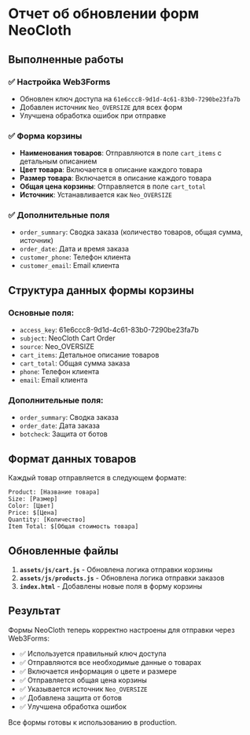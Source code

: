 # Отчет об обновлении форм NeoCloth

## Выполненные работы

### ✅ Настройка Web3Forms
- Обновлен ключ доступа на `61e6ccc8-9d1d-4c61-83b0-7290be23fa7b`
- Добавлен источник `Neo_OVERSIZE` для всех форм
- Улучшена обработка ошибок при отправке

### ✅ Форма корзины
- **Наименования товаров**: Отправляются в поле `cart_items` с детальным описанием
- **Цвет товара**: Включается в описание каждого товара
- **Размер товара**: Включается в описание каждого товара
- **Общая цена корзины**: Отправляется в поле `cart_total`
- **Источник**: Устанавливается как `Neo_OVERSIZE`

### ✅ Дополнительные поля
- `order_summary`: Сводка заказа (количество товаров, общая сумма, источник)
- `order_date`: Дата и время заказа
- `customer_phone`: Телефон клиента
- `customer_email`: Email клиента

## Структура данных формы корзины

### Основные поля:
- `access_key`: 61e6ccc8-9d1d-4c61-83b0-7290be23fa7b
- `subject`: NeoCloth Cart Order
- `source`: Neo_OVERSIZE
- `cart_items`: Детальное описание товаров
- `cart_total`: Общая сумма заказа
- `phone`: Телефон клиента
- `email`: Email клиента

### Дополнительные поля:
- `order_summary`: Сводка заказа
- `order_date`: Дата заказа
- `botcheck`: Защита от ботов

## Формат данных товаров

Каждый товар отправляется в следующем формате:
```
Product: [Название товара]
Size: [Размер]
Color: [Цвет]
Price: $[Цена]
Quantity: [Количество]
Item Total: $[Общая стоимость товара]
```

## Обновленные файлы

1. **`assets/js/cart.js`** - Обновлена логика отправки корзины
2. **`assets/js/products.js`** - Обновлена логика отправки заказов
3. **`index.html`** - Добавлены новые поля в форму корзины

## Результат

Формы NeoCloth теперь корректно настроены для отправки через Web3Forms:
- ✅ Используется правильный ключ доступа
- ✅ Отправляются все необходимые данные о товарах
- ✅ Включается информация о цвете и размере
- ✅ Отправляется общая цена корзины
- ✅ Указывается источник `Neo_OVERSIZE`
- ✅ Добавлена защита от ботов
- ✅ Улучшена обработка ошибок

Все формы готовы к использованию в production.
